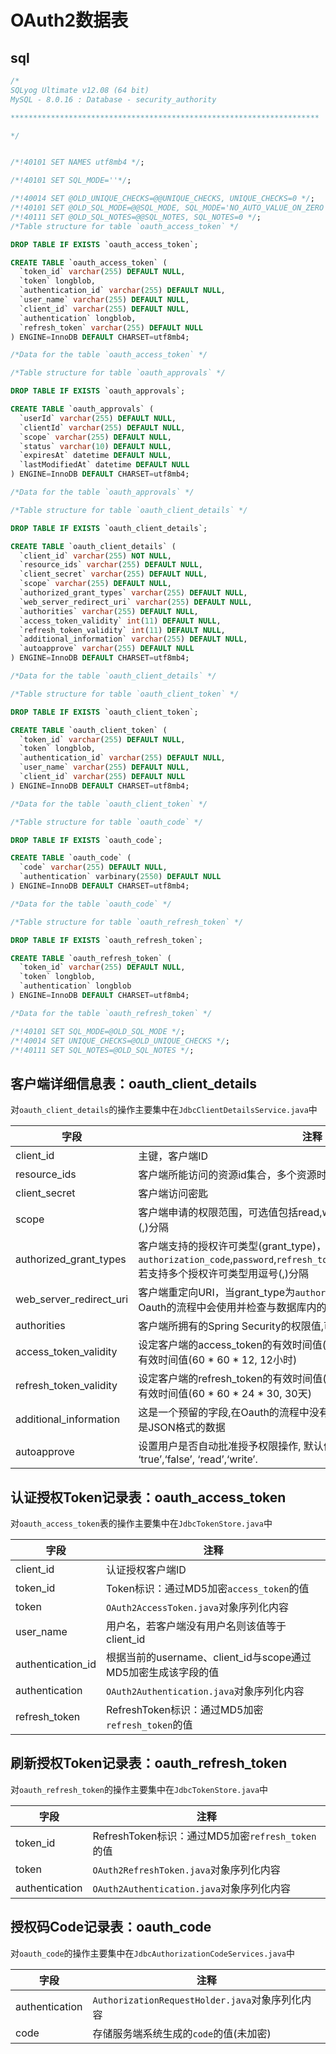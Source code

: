 # OAuth2数据表



## sql



```sql
/*
SQLyog Ultimate v12.08 (64 bit)
MySQL - 8.0.16 : Database - security_authority

*********************************************************************

*/


/*!40101 SET NAMES utf8mb4 */;

/*!40101 SET SQL_MODE=''*/;

/*!40014 SET @OLD_UNIQUE_CHECKS=@@UNIQUE_CHECKS, UNIQUE_CHECKS=0 */;
/*!40101 SET @OLD_SQL_MODE=@@SQL_MODE, SQL_MODE='NO_AUTO_VALUE_ON_ZERO' */;
/*!40111 SET @OLD_SQL_NOTES=@@SQL_NOTES, SQL_NOTES=0 */;
/*Table structure for table `oauth_access_token` */

DROP TABLE IF EXISTS `oauth_access_token`;

CREATE TABLE `oauth_access_token` (
  `token_id` varchar(255) DEFAULT NULL,
  `token` longblob,
  `authentication_id` varchar(255) DEFAULT NULL,
  `user_name` varchar(255) DEFAULT NULL,
  `client_id` varchar(255) DEFAULT NULL,
  `authentication` longblob,
  `refresh_token` varchar(255) DEFAULT NULL
) ENGINE=InnoDB DEFAULT CHARSET=utf8mb4;

/*Data for the table `oauth_access_token` */

/*Table structure for table `oauth_approvals` */

DROP TABLE IF EXISTS `oauth_approvals`;

CREATE TABLE `oauth_approvals` (
  `userId` varchar(255) DEFAULT NULL,
  `clientId` varchar(255) DEFAULT NULL,
  `scope` varchar(255) DEFAULT NULL,
  `status` varchar(10) DEFAULT NULL,
  `expiresAt` datetime DEFAULT NULL,
  `lastModifiedAt` datetime DEFAULT NULL
) ENGINE=InnoDB DEFAULT CHARSET=utf8mb4;

/*Data for the table `oauth_approvals` */

/*Table structure for table `oauth_client_details` */

DROP TABLE IF EXISTS `oauth_client_details`;

CREATE TABLE `oauth_client_details` (
  `client_id` varchar(255) NOT NULL,
  `resource_ids` varchar(255) DEFAULT NULL,
  `client_secret` varchar(255) DEFAULT NULL,
  `scope` varchar(255) DEFAULT NULL,
  `authorized_grant_types` varchar(255) DEFAULT NULL,
  `web_server_redirect_uri` varchar(255) DEFAULT NULL,
  `authorities` varchar(255) DEFAULT NULL,
  `access_token_validity` int(11) DEFAULT NULL,
  `refresh_token_validity` int(11) DEFAULT NULL,
  `additional_information` varchar(255) DEFAULT NULL,
  `autoapprove` varchar(255) DEFAULT NULL
) ENGINE=InnoDB DEFAULT CHARSET=utf8mb4;

/*Data for the table `oauth_client_details` */

/*Table structure for table `oauth_client_token` */

DROP TABLE IF EXISTS `oauth_client_token`;

CREATE TABLE `oauth_client_token` (
  `token_id` varchar(255) DEFAULT NULL,
  `token` longblob,
  `authentication_id` varchar(255) DEFAULT NULL,
  `user_name` varchar(255) DEFAULT NULL,
  `client_id` varchar(255) DEFAULT NULL
) ENGINE=InnoDB DEFAULT CHARSET=utf8mb4;

/*Data for the table `oauth_client_token` */

/*Table structure for table `oauth_code` */

DROP TABLE IF EXISTS `oauth_code`;

CREATE TABLE `oauth_code` (
  `code` varchar(255) DEFAULT NULL,
  `authentication` varbinary(2550) DEFAULT NULL
) ENGINE=InnoDB DEFAULT CHARSET=utf8mb4;

/*Data for the table `oauth_code` */

/*Table structure for table `oauth_refresh_token` */

DROP TABLE IF EXISTS `oauth_refresh_token`;

CREATE TABLE `oauth_refresh_token` (
  `token_id` varchar(255) DEFAULT NULL,
  `token` longblob,
  `authentication` longblob
) ENGINE=InnoDB DEFAULT CHARSET=utf8mb4;

/*Data for the table `oauth_refresh_token` */

/*!40101 SET SQL_MODE=@OLD_SQL_MODE */;
/*!40014 SET UNIQUE_CHECKS=@OLD_UNIQUE_CHECKS */;
/*!40111 SET SQL_NOTES=@OLD_SQL_NOTES */;
```

## 客户端详细信息表：oauth_client_details



对`oauth_client_details`的操作主要集中在`JdbcClientDetailsService.java`中

| 字段                    | 注释                                                         |
| ----------------------- | ------------------------------------------------------------ |
| client_id               | 主键，客户端ID                                               |
| resource_ids            | 客户端所能访问的资源id集合，多个资源时用逗号(,)分隔          |
| client_secret           | 客户端访问密匙                                               |
| scope                   | 客户端申请的权限范围，可选值包括read,write,trust;若有多个权限范围用逗号(,)分隔 |
| authorized_grant_types  | 客户端支持的授权许可类型(grant_type)，可选值包括`authorization_code`,`password`,`refresh_token`,`implicit,client_credentials`,若支持多个授权许可类型用逗号(,)分隔 |
| web_server_redirect_uri | 客户端重定向URI，当grant_type为`authorization_code`或`implicit`时, 在Oauth的流程中会使用并检查与数据库内的redirect_uri是否一致 |
| authorities             | 客户端所拥有的Spring Security的权限值,可选, 若有多个权限值,用逗号(,)分隔 |
| access_token_validity   | 设定客户端的access_token的有效时间值(单位:秒)，若不设定值则使用默认的有效时间值(60 * 60 * 12, 12小时) |
| refresh_token_validity  | 设定客户端的refresh_token的有效时间值(单位:秒)，若不设定值则使用默认的有效时间值(60 * 60 * 24 * 30, 30天) |
| additional_information  | 这是一个预留的字段,在Oauth的流程中没有实际的使用,可选,但若设置值,必须是JSON格式的数据 |
| autoapprove             | 设置用户是否自动批准授予权限操作, 默认值为 ‘false’, 可选值包括 ‘true’,‘false’, ‘read’,‘write’. |



## 认证授权Token记录表：oauth_access_token



对`oauth_access_token`表的操作主要集中在`JdbcTokenStore.java`中

| 字段              | 注释                                                         |
| ----------------- | ------------------------------------------------------------ |
| client_id         | 认证授权客户端ID                                             |
| token_id          | Token标识：通过MD5加密`access_token`的值                     |
| token             | `OAuth2AccessToken.java`对象序列化内容                       |
| user_name         | 用户名，若客户端没有用户名则该值等于client_id                |
| authentication_id | 根据当前的username、client_id与scope通过MD5加密生成该字段的值 |
| authentication    | `OAuth2Authentication.java`对象序列化内容                    |
| refresh_token     | RefreshToken标识：通过MD5加密`refresh_token`的值             |

## 刷新授权Token记录表：oauth_refresh_token



对`oauth_refresh_token`的操作主要集中在`JdbcTokenStore.java`中

| 字段           | 注释                                             |
| -------------- | ------------------------------------------------ |
| token_id       | RefreshToken标识：通过MD5加密`refresh_token`的值 |
| token          | `OAuth2RefreshToken.java`对象序列化内容          |
| authentication | `OAuth2Authentication.java`对象序列化内容        |

## 授权码Code记录表：oauth_code



对`oauth_code`的操作主要集中在`JdbcAuthorizationCodeServices.java`中

| 字段           | 注释                                            |
| -------------- | ----------------------------------------------- |
| authentication | `AuthorizationRequestHolder.java`对象序列化内容 |
| code           | 存储服务端系统生成的`code`的值(未加密)          |








